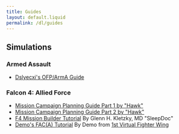 ```yaml
---
title: Guides
layout: default.liquid
permalink: /dl/guides
---
```


## Simulations

### Armed Assault
* [Dslyecxi's OFP/ArmA Guide](http://dslyecxi.com/ofpttp.html)

### Falcon 4: Allied Force
* [Mission Campaign Planning Guide Part 1 by "Hawk"](/files/Guide_Part_I.pdf)
* [Mission Campaign Planning Guide Part 2 by "Hawk"](/files/Guide_Part_II.pdf)
* [F4 Mission Builder Tutorial](/files/F4%20Mission%20Builder%20Tutorial.pdf) By Glenn H. Kletzky, MD "SleepDoc"
* [Demo's FAC(A) Tutorial](/files/Demo's%20FAC\(A\)%20Tutorial.pdf) By Demo from [1st Virtual Fighter Wing](http://www.firstfighterwing.com/)
